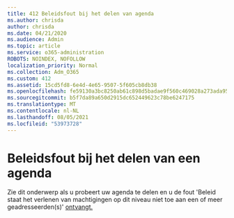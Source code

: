 ```yaml
---
title: 412 Beleidsfout bij het delen van agenda
ms.author: chrisda
author: chrisda
ms.date: 04/21/2020
ms.audience: Admin
ms.topic: article
ms.service: o365-administration
ROBOTS: NOINDEX, NOFOLLOW
localization_priority: Normal
ms.collection: Adm_O365
ms.custom: 412
ms.assetid: 15cd5fd8-6e4d-4e65-9507-5f605cb8db38
ms.openlocfilehash: fe59130a3bc8250ab61c898d5badae9f560c469028a273ada9576109e18c330a
ms.sourcegitcommit: b5f7da89a650d2915dc652449623c78be6247175
ms.translationtype: MT
ms.contentlocale: nl-NL
ms.lasthandoff: 08/05/2021
ms.locfileid: "53973728"
---
```

# <a name="policy-error-when-sharing-a-calendar"></a>Beleidsfout bij het delen van een agenda

Zie dit onderwerp als u probeert uw agenda te delen en u de fout 'Beleid staat het verlenen van machtigingen op dit niveau niet toe aan een of meer geadresseerden(s)' [ontvangt.](https://support.microsoft.com/help/3187524/policy-does-not-allow-granting-permissions-at-this-level-to-one-or-mor)
